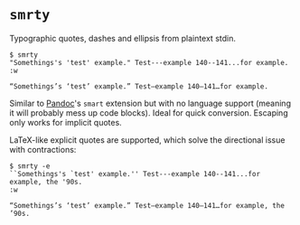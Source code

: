 # `smrty`

Typographic quotes, dashes and ellipsis from plaintext stdin.

```
$ smrty
"Somethings's 'test' example." Test---example 140--141...for example.
:w

“Somethings’s ‘test’ example.” Test—example 140–141…for example.
```

Similar to [Pandoc](https://pandoc.org/)'s `smart` extension but with no language support (meaning it will probably mess up code blocks). Ideal for quick conversion. Escaping only works for implicit quotes.

LaTeX-like explicit quotes are supported, which solve the directional issue with contractions:

```
$ smrty -e
``Somethings's `test' example.'' Test---example 140--141...for example, the '90s.
:w

“Somethings’s ‘test’ example.” Test—example 140–141…for example, the ’90s.
```
